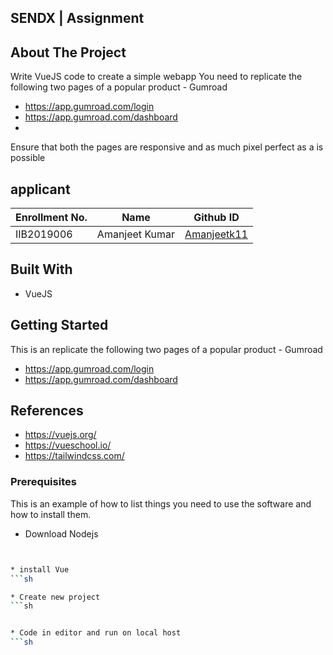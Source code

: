 ## SENDX | Assignment


## About The Project

Write VueJS code to create a simple webapp 
You need to replicate the following two pages of a popular product - Gumroad
- https://app.gumroad.com/login
- https://app.gumroad.com/dashboard
- 
Ensure that both the pages are responsive and as much pixel perfect as a is possible


 ## applicant
|   Enrollment No.  |   Name   | Github ID |
|   --------------  |   ----   | -------- |
|    IIB2019006  |   Amanjeet Kumar |  [Amanjeetk11 ](https://github.com/Amanjeetk11) |
 


## Built With
<ul>
   <li>VueJS</li>
</ul>


<!-- GETTING STARTED -->
## Getting Started

This is an replicate the following two pages of a popular product - Gumroad
- https://app.gumroad.com/login
- https://app.gumroad.com/dashboard


## References
- https://vuejs.org/
- https://vueschool.io/
- https://tailwindcss.com/

### Prerequisites

This is an example of how to list things you need to use the software and how to install them.
 
 * Download Nodejs
  ```sh
 
  
  * install Vue
  ```sh

  * Create new project
  ```sh
 
  
  * Code in editor and run on local host
  ```sh



  

